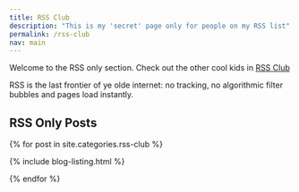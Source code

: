 ```yaml
---
title: RSS Club
description: "This is my 'secret' page only for people on my RSS list"
permalink: /rss-club
nav: main
---
```


Welcome to the RSS only section. Check out the other cool kids in [RSS Club](https://daverupert.com/2018/01/welcome-to-rss-club/)

RSS is the last frontier of ye olde internet: no tracking, no algorithmic filter bubbles and pages load instantly. 


## RSS Only Posts 

{% for post in site.categories.rss-club %}

{% include blog-listing.html %}

{% endfor %}




